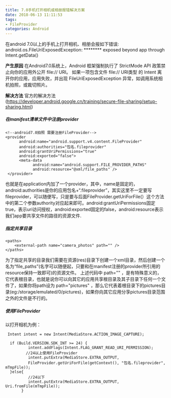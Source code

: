 ```yaml
---
title: 7.0手机打开相机或相册报错解决方案
date: 2018-06-13 11:11:53
tags:
- FileProvider
categories: Android
---
```


在android 7.0以上的手机上打开相机、相册会报如下错误:
android.os.FileUriExposedException: ******** exposed beyond app through Intent.getData()

**产生原因**
在Android7.0系统上，Android 框架强制执行了 StrictMode API 政策禁止向你的应用外公开 file:// URI。 如果一项包含文件 file:// URI类型 的 Intent 离开你的应用，应用失败，并出现 FileUriExposedException 异常，如调用系统相机拍照，或裁切照片。

**解决方法**
官方的解决方法(https://developer.android.google.cn/training/secure-file-sharing/setup-sharing.html)


##### 在manifest清单文件中注册provider
          
    <!--android7.0拍照 需要注册FileProvider-->
    <provider
          android:name="android.support.v4.content.FileProvider"
          android:authorities="包名.fileprovider"
          android:grantUriPermissions="true"
          android:exported="false">
          <meta-data
                android:name="android.support.FILE_PROVIDER_PATHS"
                android:resource="@xml/file_paths" />
     </provider>

也就是在application内加了一个provider，其中，name是固定的，android:authorities是你的应用包名+“.fileprovider”，其实这里不一定要写fileprovider，可以随便写，只是要与后面FileProvider.getUriForFile(）这个方法中的第二个参数authority对应起来即可。android:grantUriPermissions固定true，表示uri访问授权，android:exported固定的false，android:resource表示我们app要共享文件的路径的资源文件.

    
##### 指定共享目录
    
    <paths>
        <external-path name="camera_photos" path="" />
    </paths>

为了指定共享的目录我们需要在资源(res)目录下创建一个xml目录，然后创建一个名为“file_paths”(名字可以随便起，只要和在manifest注册的provider所引用的resource保持一致即可)的资源文件。
上述代码中 path="" ，是有特殊意义的，它代表根目录，也就是说你可以向其它的应用共享根目录及其子目录下任何一个文件了，如果你将path设为 path="pictures" ，那么它代表着根目录下的pictures目录(eg:/storage/emulated/0/pictures)，如果你向其它应用分享pictures目录范围之外的文件是不行的。

##### 使用FileProvider
以打开相机为例：
       
     Intent intent = new Intent(MediaStore.ACTION_IMAGE_CAPTURE);
     
      if (Build.VERSION.SDK_INT >= 24) {
              intent.addFlags(Intent.FLAG_GRANT_READ_URI_PERMISSION);
             //24以上使用FileProvider
              intent.putExtra(MediaStore.EXTRA_OUTPUT, 
              FileProvider.getUriForFile(getContext(), "包名.fileprovider", mTmpFile));
      }else{
              //24以下
              intent.putExtra(MediaStore.EXTRA_OUTPUT, Uri.fromFile(mTmpFile));
           }

